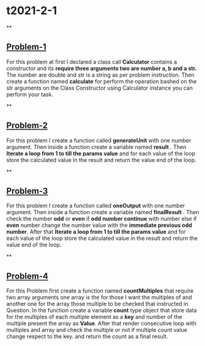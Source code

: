 
# t2021-2-1

  

**

## [Problem-1](https://github.com/Kibria-1822/t2021-2-1/blob/main/problem-1.js)

For this problem at first I declared a class call **Calculator** contains a constructor and its **require three arguments two are number a, b and a str.** The number are double and str is a string as per problem instruction. Then create a function named **calculate** for perform the operation bashed on the str arguments on the Class Constructor using Calculator instance you can perform your task.

  

**

## [Problem-2](https://github.com/Kibria-1822/t2021-2-1/blob/main/problem-2.js)

  

For this problem I create a function called **generateUnit** with one number argument. Then inside a function create a variable named **result** . Then **Iterate a loop from 1 to till the params value** and for each value of the loop store the calculated value in the result and return the value end of the loop.

  

**

## [Problem-3](https://github.com/Kibria-1822/t2021-2-1/blob/main/problem-3.js)

For this problem I create a function called **oneOutput** with one number argument. Then inside a function create a variable named **finalResult** . Then check the number **odd** or **even** if **odd number continue** with number else if **even** number change the number value with the **immediate previous odd number**. After that **Iterate a loop from 1 to till the params value** and for each value of the loop store the calculated value in the result and return the value end of the loop.

  

**

## [Problem-4](https://github.com/Kibria-1822/t2021-2-1/blob/main/problem-4.js)

For this Problem first create a function named **countMultiples** that require two array arguments one array is the for those I want the multiples of and another one for the array those multiple to be checked that instructed in Question. In the function create a variable **count** type object that store data for the multiples of each multiple element as a **key** and number of the multiple present the array as **Value**. After that render consecutive loop with multiples and array and check the multiple or not if multiple count value change respect to the key. and return the count as a final result.
